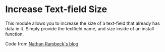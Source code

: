 # Increase Text-field Size

This module allows you to increase the size of a text-field that already has data in it.
Simply provide the textfield name, and size inside of an install function.

Code from [Nathan Rambeck's blog](http://nathan.rambeck.org/blog/42-modify-drupal-7-text-field-maximum-length)